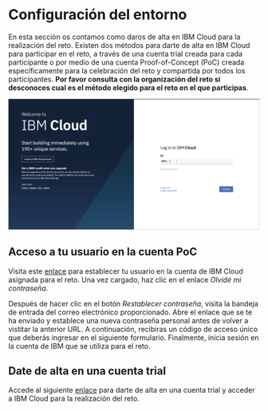 # Configuración del entorno

En esta sección os contamos como daros de alta en IBM Cloud para la realización del reto. Existen dos métodos para darte de alta en IBM Cloud para participar en el reto, a través de una cuenta trial creada para cada participante o por medio de una cuenta Proof-of-Concept (PoC) creada específicamente para la celebración del reto y compartida por todos los participantes. **Por favor consulta con la organización del reto si desconoces cual es el método elegido para el reto en el que participas**.

![Cloud Sign up](../images/ibm-cloud-sign-up.png)


## Acceso a tu usuario en la cuenta PoC

Visita este [enlace](https://cloud.ibm.com/authorize/accountID-or-alias/realmID) para establecer tu usuario en la cuenta de IBM Cloud asignada para el reto. Una vez cargado, haz clic en el enlace *Olvidé mi contraseña*. 

Después de hacer clic en el botón *Restablecer contraseña*, visita la bandeja de entrada del correo electrónico proporcionado. Abre el enlace que se te ha enviado y establece una nueva contraseña personal antes de volver a vistitar la anterior URL. A continuación, recibiras un código de acceso único que deberás ingresar en el siguiente formulario. Finalmente, inicia sesión en la cuenta de IBM que se utiliza para el reto. 

## Date de alta en una cuenta trial

Accede al siguiente [enlace](https://cloud.ibm.com/registration/) para darte de alta en una cuenta trial y acceder a IBM Cloud para la realización del reto.
